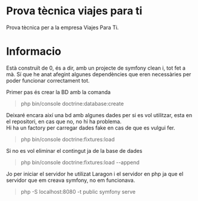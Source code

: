 # Prova tècnica viajes para ti
Prova tècnica per a la empresa Viajes Para Ti.

# Informacio

Està construït de 0, és a dir, amb un projecte de symfony clean i, tot fet a mà.
Sí que he anat afegint algunes dependències que eren necessàries per poder funcionar correctament tot.

Primer pas és crear la BD amb la comanda
> php bin/console doctrine:database:create

Deixaré encara així una bd amb algunes dades per si es vol utilitzar, esta en el repositori, en cas que no, no hi ha problema.  
Hi ha un factory per carregar dades fake en cas de que es vulgui fer.
> php bin/console doctrine:fixtures:load

Si no es vol eliminar el contingut ja de la base de dades
> php bin/console doctrine:fixtures:load --append  

Jo per iniciar el servidor he utilizat Laragon i el servidor en php ja que el servidor que em creava symfony, no em funcionava.
> php -S localhost:8080 -t public
> symfony serve
